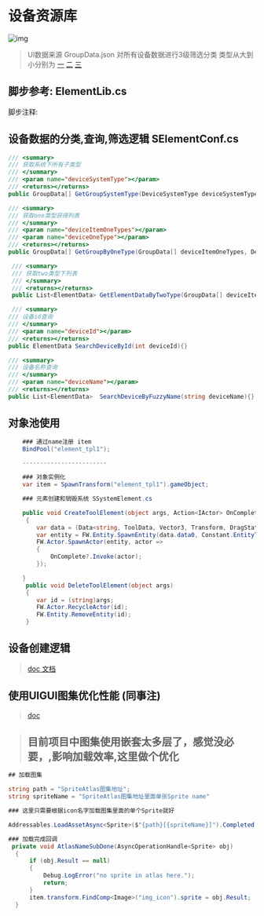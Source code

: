 # 设备资源库

![img](图1.png)

> UI数据来源 GroupData.json
> 对所有设备数据进行3级筛选分类 类型从大到小分别为
> [一](https://kamisaer.github.io/helloword/Code/Config/#systemtype-systemtype-系统类型)
> [二](https://kamisaer.github.io/helloword/Code/Config/#itemonetype-itemonetype-子类型配置名)
> [三](https://kamisaer.github.io/helloword/Code/Config/#itemtwotype-itemtwotype-二级类型配置名)

## 脚步参考: ElementLib.cs

脚步注释:
## 设备数据的分类,查询,筛选逻辑 SElementConf.cs

```csharp
/// <summary>
/// 获取系统下所有子类型
/// </summary>
/// <param name="deviceSystemType"></param>
/// <returns></returns>
public GroupData[] GetGroupSystemType(DeviceSystemType deviceSystemType){}

/// <summary>
/// 获取one类型获得列表
/// </summary>
/// <param name="deviceItemOneTypes"></param>
/// <param name="deviceOneType"></param>
/// <returns></returns>
public GroupData[] GetGroupByOneType(GroupData[] deviceItemOneTypes, DeviceOneType deviceOneType){}

 /// <summary>
 /// 获取two类型下列表
 /// </summary>
 /// <returns></returns>
 public List<ElementData> GetElementDataByTwoType(GroupData[] deviceItemTwoTypes, DeviceTwoType deviceTwoType){}

 /// <summary>
/// 设备id查询
/// </summary>
/// <param name="deviceId"></param>
/// <returns></returns>
public ElementData SearchDeviceById(int deviceId){}

/// <summary>
/// 设备名称查询
/// </summary>
/// <param name="deviceName"></param>
/// <returns></returns>
public List<ElementData>  SearchDeviceByFuzzyName(string deviceName){}

```
## 对象池使用
```csharp
    ### 通过name注册 item
    BindPool("element_tpl1");

    ------------------------

    ### 对象实例化
    var item = SpawnTransform("element_tpl1").gameObject;

    ### 元素创建和销毁系统 SSystemElement.cs

    public void CreateToolElement(object args, Action<IActor> OnComplete = null)
     {
        var data = (Data<string, ToolData, Vector3, Transform, DragStates, FloorMapIndex>)args;
        var entity = FW.Entity.SpawnEntity(data.data0, Constant.EntityType.CommonTool, data);
        FW.Actor.SpawnActor(entity, actor =>
        {
            OnComplete?.Invoke(actor);
        });

    }
     public void DeleteToolElement(object args)
     {
        var id = (string)args;
        FW.Actor.RecycleActor(id);
        FW.Entity.RemoveEntity(id);
     }

```
## 设备创建逻辑

> [doc 文档](设备创建.docx)

## 使用UIGUI图集优化性能 (同事注)

> [doc](图集技术文档.docx)

> 目前项目中图集使用嵌套太多层了，感觉没必要，,影响加载效率,这里做个优化
> --

```csharp
## 加载图集

string path = "SpriteAtlas图集地址";
string spriteName = "SpriteAtlas图集地址里面单张Sprite name"

### 这里只需要根据icon名字加载图集里面的单个Sprite就好

Addressables.LoadAssetAsync<Sprite>($"{path}[{spriteName}]").Completed += AtlasNameSubDone;

### 加载完成回调
 private void AtlasNameSubDone(AsyncOperationHandle<Sprite> obj)
  {
      if (obj.Result == null)
      {
          Debug.LogError("no sprite in atlas here.");
          return;
      }
      item.transform.FindComp<Image>("img_icon").sprite = obj.Result;
  }
```

